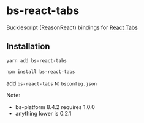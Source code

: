 # bs-react-tabs

Bucklescript (ReasonReact) bindings for [React Tabs](https://github.com/reactjs/react-tabs)

## Installation

```sh
yarn add bs-react-tabs
```

```sh
npm install bs-react-tabs
```

add `bs-react-tabs` to `bsconfig.json`


Note:
- bs-platform 8.4.2 requires 1.0.0
- anything lower is 0.2.1
